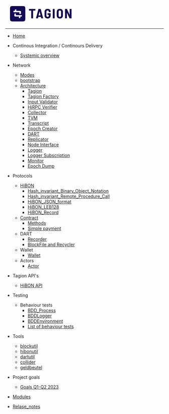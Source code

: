 <a style="margin: 0 0 0 15px" href="https://tagion.org">
	<img alt="Tagion org" src="/documents/figs/logomark.svg" alt="tagion.org" height="60">
</a>

---

- [Home](README.md)
- Continous Integration / Continours Delivery
	- [Systemic overview](documents/continous_integration_and_delivery/systemic_overview.md)
- Network
	- [Modes](documents/architecture/Network_Modes.md)
	- [bootstrap](documents/architecture/Network_bootstrap.md)
	- [Architecture](documents/architecture/Network_Architecture.md)
		- [Tagion](/documents/architecture/Tagion.md)
		- [Tagion Factory](/documents/architecture/TagionFactory.md)
		- [Input Validator](/documents/architecture/InputValidator.md)
		- [HiRPC Verifier](/documents/architecture/HiRPCVerifier.md)
		- [Collector](/documents/architecture/Collector.md)
		- [TVM](/documents/architecture/TVM.md "Tagion Virtual Machine")
		- [Transcript](/documents/architecture/Transcript.md)
		- [Epoch Creator](/documents/architecture/EpochCreator.md)
		- [DART](/documents/architecture/DART.md "Distributed Archive of Random Transactions")
		- [Replicator](/documents/architecture/Replicator.md)
		- [Node Interface](/documents/architecture/NodeInterface.md)
		- [Logger](/documents/architecture/Logger.md)
		- [Logger Subscription](/documents/architecture/LoggerSubscription.md)
		- [Monitor](/documents/architecture/Monitor.md)
		- [Epoch Dump](/documents/architecture/EpochDump.md)

- Protocols
	- [HiBON](documents/protocols/hibon/README.md)
		- [Hash_invariant_Binary_Object_Notation](documents/protocols/hibon/Hash_invariant_Binary_Object_Notation.md)
		- [Hash_invariant_Remote_Procedure_Call](documents/protocols/hibon/Hash_invariant_Remote_Procedure_Call.md)
		- [HiBON_JSON_format](/documents/protocols/hibon/HiBON_JSON_format.md)
		- [HiBON_LEB128](/documents/protocols/hibon/HiBON_LEB128.md)
		- [HiBON_Record](/documents/protocols/hibon/HiBON_Record.md)
    - [Contract](/documents/protocols/contract/Contract.md)
        - [Methods](/documents/protocols/contract/hirpcmethods.md)
        - [Simple payment](/documents/protocols/contract/Transfer.md)
	- DART
		- [Recorder](/documents/modules/dart/recorder.md)
		- [BlockFile and Recycler](/documents/modules/dart/block_file_recycler.md)
	- Wallet
		- [Wallet](/documents/modules/wallet/wallet.md)
	- Actors
		- [Actor](/documents/modules/actor/actor_requirement.md)

- Tagion API's
    - [HiBON API](/documents/protocols/api/hibon_api.md)

- Testing
	- Behaviour tests
		- [BDD_Process](documents/behaviour/BDD_Process.md)
		- [BDDLogger](documents/behaviour/BDDLogger.md)
		- [BDDEnvironment](documents/behaviour/BDDEnvironment.md)
		- [List of behaviour tests](bdd/BDDS.md)

- Tools
	- [blockutil](/src/bin-blockutil/README.md)
	- [hibonutil](/src/bin-hibonutil/README.md)
	- [dartutil](/src/bin-dartutil/README.md)
    - [collider](/src/bin-collider/README.md)
    - [geldbeutel](/src/bin-geldbeutel/README.md)

- Project goals
	- [Goals Q1-Q2 2023](documents/project/project_goals_2023_Q1_Q2.md)

- [Modules](src/)
- [Relase_notes](documents/Relase_notes.md)
